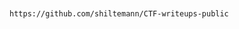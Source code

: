 # 
```


```

# 
```

https://github.com/shiltemann/CTF-writeups-public
```



# 
```


```



# 
```


```



# 
```


```



# 
```


```



# 
```


```


